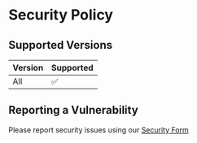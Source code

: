 # Security Policy

## Supported Versions

| Version | Supported          |
| ------- | ------------------ |
| All   | :white_check_mark: |


## Reporting a Vulnerability

Please report security issues using our [Security Form](https://intelops.ai/opensource-security-reporting-form/)
